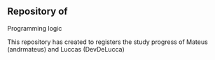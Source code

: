## Repository of
Programming logic



This repository has created to registers the study progress of Mateus (andrmateus) and Luccas (DevDeLucca)
